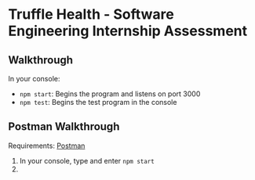 # Truffle Health - Software Engineering Internship Assessment

## Walkthrough

In your console:
- `npm start`: Begins the program and listens on port 3000
- `npm test`: Begins the test program in the console

## Postman Walkthrough

Requirements: [Postman](https://www.postman.com/downloads/)

1. In your console, type and enter `npm start`
2. 